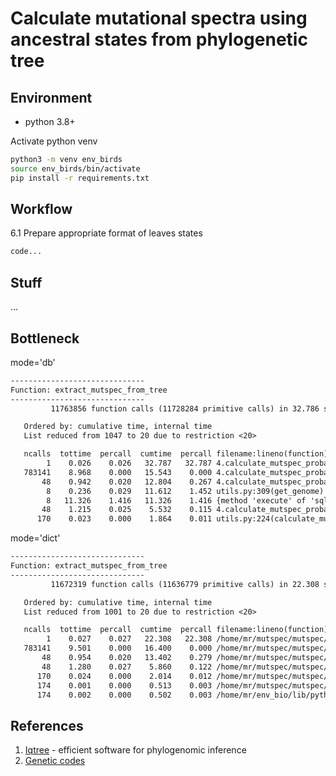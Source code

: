 # Calculate mutational spectra using ancestral states from phylogenetic tree

## Environment

- python 3.8+

Activate python venv

```bash
python3 -m venv env_birds
source env_birds/bin/activate
pip install -r requirements.txt
```

## Workflow

6.1 Prepare appropriate format of leaves states

```bash
code...
```

## Stuff

...

## Bottleneck

mode='db'

```txt
------------------------------
Function: extract_mutspec_from_tree
------------------------------
         11763856 function calls (11728284 primitive calls) in 32.786 seconds

   Ordered by: cumulative time, internal time
   List reduced from 1047 to 20 due to restriction <20>

   ncalls  tottime  percall  cumtime  percall filename:lineno(function)
        1    0.026    0.026   32.787   32.787 4.calculate_mutspec_proba.py:100(extract_mutspec_from_tree)
   783141    8.968    0.000   15.543    0.000 4.calculate_mutspec_proba.py:292(sample_context_fast)
       48    0.942    0.020   12.804    0.267 4.calculate_mutspec_proba.py:208(extract_mutations)
        8    0.236    0.029   11.612    1.452 utils.py:309(get_genome)
        8   11.326    1.416   11.326    1.416 {method 'execute' of 'sqlite3.Cursor' objects}
       48    1.215    0.025    5.532    0.115 4.calculate_mutspec_proba.py:264(collect_state_freqs)
      170    0.023    0.000    1.864    0.011 utils.py:224(calculate_mutspec)
```

mode='dict'

```txt
------------------------------
Function: extract_mutspec_from_tree
------------------------------
         11672319 function calls (11636779 primitive calls) in 22.308 seconds

   Ordered by: cumulative time, internal time
   List reduced from 1001 to 20 due to restriction <20>

   ncalls  tottime  percall  cumtime  percall filename:lineno(function)
        1    0.027    0.027   22.308   22.308 /home/mr/mutspec/mutspec/4.calculate_mutspec_proba.py:100(extract_mutspec_from_tree)
   783141    9.501    0.000   16.400    0.000 /home/mr/mutspec/mutspec/4.calculate_mutspec_proba.py:292(sample_context_fast)
       48    0.954    0.020   13.402    0.279 /home/mr/mutspec/mutspec/4.calculate_mutspec_proba.py:208(extract_mutations)
       48    1.280    0.027    5.860    0.122 /home/mr/mutspec/mutspec/4.calculate_mutspec_proba.py:264(collect_state_freqs)
      170    0.024    0.000    2.014    0.012 /home/mr/mutspec/mutspec/utils.py:224(calculate_mutspec)
      174    0.001    0.000    0.513    0.003 /home/mr/mutspec/mutspec/4.calculate_mutspec_proba.py:324(dump_table)
      174    0.002    0.000    0.502    0.003 /home/mr/env_bio/lib/python3.8/site-packages/pandas/core/generic.py:3388(to_csv)
```

## References

1. [Iqtree](http://www.iqtree.org/) - efficient software for phylogenomic inference
2. [Genetic codes](https://www.ncbi.nlm.nih.gov/Taxonomy/Utils/wprintgc.cgi?chapter=tgencodes#SG1)
